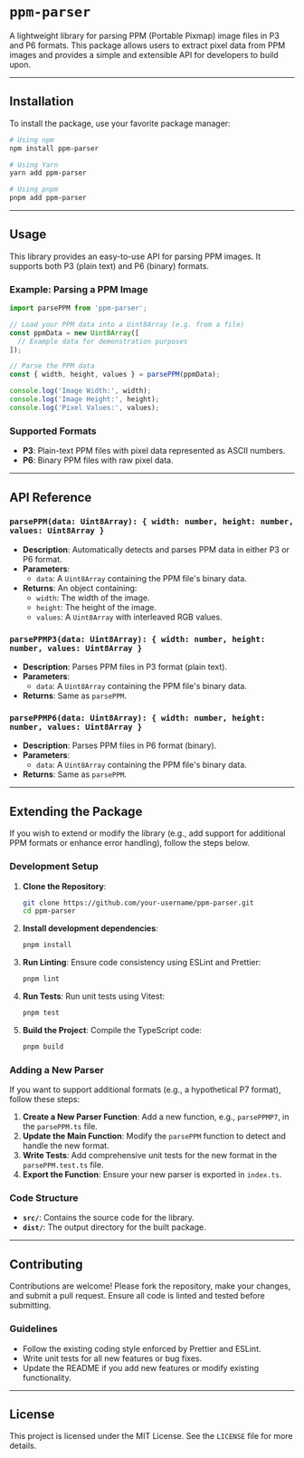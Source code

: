 # `ppm-parser`

A lightweight library for parsing PPM (Portable Pixmap) image files in P3 and P6 formats. This package allows users to extract pixel data from PPM images and provides a simple and extensible API for developers to build upon.

---

## Installation

To install the package, use your favorite package manager:

```bash
# Using npm
npm install ppm-parser

# Using Yarn
yarn add ppm-parser

# Using pnpm
pnpm add ppm-parser
```

---

## Usage

This library provides an easy-to-use API for parsing PPM images. It supports both P3 (plain text) and P6 (binary) formats.

### Example: Parsing a PPM Image

```typescript
import parsePPM from 'ppm-parser';

// Load your PPM data into a Uint8Array (e.g. from a file)
const ppmData = new Uint8Array([
  // Example data for demonstration purposes
]);

// Parse the PPM data
const { width, height, values } = parsePPM(ppmData);

console.log('Image Width:', width);
console.log('Image Height:', height);
console.log('Pixel Values:', values);
```

### Supported Formats
- **P3**: Plain-text PPM files with pixel data represented as ASCII numbers.
- **P6**: Binary PPM files with raw pixel data.

---

## API Reference

### `parsePPM(data: Uint8Array): { width: number, height: number, values: Uint8Array }`
- **Description**: Automatically detects and parses PPM data in either P3 or P6 format.
- **Parameters**:
    - `data`: A `Uint8Array` containing the PPM file's binary data.
- **Returns**: An object containing:
    - `width`: The width of the image.
    - `height`: The height of the image.
    - `values`: A `Uint8Array` with interleaved RGB values.

### `parsePPMP3(data: Uint8Array): { width: number, height: number, values: Uint8Array }`
- **Description**: Parses PPM files in P3 format (plain text).
- **Parameters**:
    - `data`: A `Uint8Array` containing the PPM file's binary data.
- **Returns**: Same as `parsePPM`.

### `parsePPMP6(data: Uint8Array): { width: number, height: number, values: Uint8Array }`
- **Description**: Parses PPM files in P6 format (binary).
- **Parameters**:
    - `data`: A `Uint8Array` containing the PPM file's binary data.
- **Returns**: Same as `parsePPM`.

---

## Extending the Package

If you wish to extend or modify the library (e.g., add support for additional PPM formats or enhance error handling), follow the steps below.


### Development Setup

1. **Clone the Repository**:
   ```bash
   git clone https://github.com/your-username/ppm-parser.git
   cd ppm-parser
   ```
   
2. **Install development dependencies**:
   ```bash
   pnpm install
   ```

3. **Run Linting**:
   Ensure code consistency using ESLint and Prettier:
   ```bash
   pnpm lint
   ```

4. **Run Tests**:
   Run unit tests using Vitest:
   ```bash
   pnpm test
   ```

5. **Build the Project**:
   Compile the TypeScript code:
   ```bash
   pnpm build
   ```

### Adding a New Parser
If you want to support additional formats (e.g., a hypothetical P7 format), follow these steps:
1. **Create a New Parser Function**:
   Add a new function, e.g., `parsePPMP7`, in the `parsePPM.ts` file.
2. **Update the Main Function**:
   Modify the `parsePPM` function to detect and handle the new format.
3. **Write Tests**:
   Add comprehensive unit tests for the new format in the `parsePPM.test.ts` file.
4. **Export the Function**:
   Ensure your new parser is exported in `index.ts`.

### Code Structure
- **`src/`**: Contains the source code for the library.
- **`dist/`**: The output directory for the built package.

---

## Contributing

Contributions are welcome! Please fork the repository, make your changes, and submit a pull request. Ensure all code is linted and tested before submitting.

### Guidelines
- Follow the existing coding style enforced by Prettier and ESLint.
- Write unit tests for all new features or bug fixes.
- Update the README if you add new features or modify existing functionality.

---

## License

This project is licensed under the MIT License. See the `LICENSE` file for more details.
